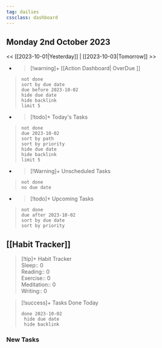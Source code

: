 ```yaml
---
tag: dailies
cssclass: dashboard
---
```

## Monday 2nd October 2023

<< [[2023-10-01|Yesterday]] | [[2023-10-03|Tomorrow]] >>

- > [!warning]+ [[Action Dashboard| OverDue ]]
> ```tasks
> not done
> sort by due date
> due before 2023-10-02
> hide due date
> hide backlink
> limit 5
> ```

- > [!todo]+ Today's Tasks
> ```tasks
> not done
> due 2023-10-02
> sort by path
> sort by priority
> hide due date
> hide backlink
> limit 5
> ```

- > [!Warning]+ Unscheduled Tasks  
 > ```tasks  
 > not done  
 > no due date

- > [!todo]+ Upcoming Tasks
> ```tasks  
> not done  
> due after 2023-10-02  
> sort by due date
> sort by priority  

## [[Habit Tracker]]
> [!tip]+ Habit Tracker  
> Sleep:: 0  
> Reading:: 0  
> Exercise:: 0  
> Meditation:: 0  
> Writing:: 0


> [!success]+ Tasks Done Today
> ```tasks 
> done 2023-10-02
>  hide due date
>  hide backlink
### New Tasks

